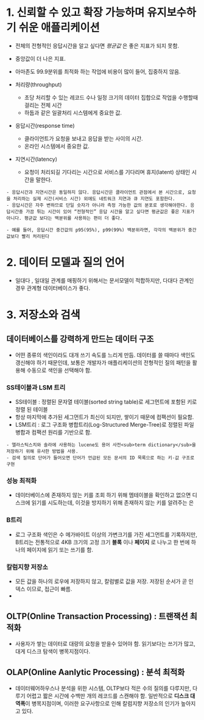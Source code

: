 # 1. 신뢰할 수 있고 확장 가능하며 유지보수하기 쉬운 애플리케이션

- 전체의 전형적인 응답시간을 알고 싶다면 *평균값* 은 좋은 지표가 되지 못함.
- 중앙값이 더 나은 지표.
- 아마존도 99.9분위를 최적화 하는 작업에 비용이 많이 들어, 집중하지 않음.

- 처리량(throughput)
	- 초당 처리할 수 있는 레코드 수나 일정 크기의 데이터 집합으로 작업을 수행할때 걸리는 전체 시간 
 	- 하둡과 같은 일괄처리 시스템에게 중요한 값.

- 응답시간(response time)
	- 클라이언트가 요청을 보내고 응답을 받는 사이의 시간. 
	- 온라인 시스템에서 중요한 값.

- 지연시간(latency)
	- 요청이 처리되길 기다리는 시간으로 서비스를 기다리며 휴지(latent) 상태인 시간을 말한다.

```
- 응답시간과 지연시간은 동일하지 않다. 응답시간은 클라이언트 관점에서 본 시간으로, 요청을 처리하는 실제 시간(서비스 시간) 외에도 네트워크 지연과 큐 지연도 포함한다.
- 응답시간은 자주 변하므로 단일 숫자가 아니라 측정 가능한 값의 분포로 생각해야한다. 응답시간중 가끔 튀는 시간이 있어 “전형적인” 응답 시간을 알고 싶다면 평균값은 좋은 지표가 아니다. 평균값 보다는 백분위를 사용하는 편이 더 좋다. 

- 예를 들어, 응답시간 중간값의 p95(95%), p99(99%) 백분위라면, 각각의 백분위가 중간값보다 빨리 처리된다
```


# 2. 데이터 모델과 질의 언어
- 일대다 , 일대일 관계를 매핑하기 위해서는 문서모델이 적합하지만, 다대다 관계인 경우 관계형 데이터베이스가 좋다.


# 3. 저장소와 검색

## 데이터베이스를 강력하게 만드는 데이터 구조
- 어떤 종류의 색인이라도 대개 쓰기 속도를 느리게 만듬. 데이터를 쓸 때마다 색인도 갱신해야 하기 때문인데, 보통은 개발자가 애플리케이션의 전형적인 질의 패턴을 활용해 수동으로 색인을 선택해야 함.

### SS테이블과 LSM 트리
- SS테이블 : 정렬된 문자열 테이블(sorted string table)로 세그먼트에 포함된 키로 정렬 된 테이블
- 항상 마지막에 추가된 세그먼트가 최신이 되지만, 쌓이기 때문에 컴팩션이 필요함.
- LSM트리 : 로그 구조화 병합트리(Log-Structured Merge-Tree)로 정렬된 파일 병합과 컴팩션 원리를 기반으로 함.

```
- 엘라스틱스치와 솔라에 사용하는 lucene도 용어 사전<sub>term dictionary</sub>을 저장하기 위해 유사한 방법을 사용. 
- 검색 질의로 단어가 들어오면 단어가 언급된 모든 문서의 ID 목록으로 하는 키-값 구조로 구현
```

### 성능 최적화
- 데이터베이스에 존재하지 않는 키를 조회 하기 위해 멤테이블을 확인하고 없으면 디스크에 읽기를 시도하는데, 이것을 방지하기 위해 존재하지 않는 키를 알려주는 은
### B트리
- 로그 구조화 색인은 수 메가바이트 이상의 가변크기를 가진 세그먼트를 기록하지만, B트리는 전통적으로 4KB 크기의 고정 크기 **블록** 이나 **페이지** 로 나누고 한 번에 하나의 페이지에 읽기 또는 쓰기를 함.

### 칼럼지향 저장소
- 모든 값을 하나의 로우에 저장하지 않고, 칼럼별로 값을 저장. 저장된 순서가 곧 인덱스 이므로, 접근이 빠름.
-


## OLTP(Online Transaction Processing) : 트랜잭션 최적화
- 사용자가 쌓는 데이터로 대량의 요청을 받을수 있어야 함. 읽기보다는 쓰기가 많고, 대게 디스크 탐색이 병목지점이다.


## OLAP(Online Aanlytic Processing) : 분석 최적화
- 데이터웨어하우스나 분석을 위한 시스템, OLTP보다 적은 수의 질의를 다루지만, 다루기 어렵고 짧은 시간에 수백만 개의 레코드를 스캔해야 함. 일반적으로 **디스크 대역폭**이 병목지점이며, 이러한 요구사항으로 인해 칼럼지향 저장소의 인기가 높아지고 있다.












